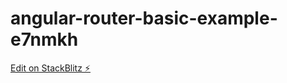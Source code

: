 # angular-router-basic-example-e7nmkh

[Edit on StackBlitz ⚡️](https://stackblitz.com/edit/angular-router-basic-example-e7nmkh)